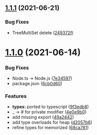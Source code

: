 ## [1.1.1](https://github.com/harttle/contest.js/compare/v1.1.0...v1.1.1) (2021-06-21)


### Bug Fixes

* TreeMultiSet delete ([249372f](https://github.com/harttle/contest.js/commit/249372f957a1c8368e83a27c34c898685966595c))

# [1.1.0](https://github.com/harttle/contest.js/compare/v1.0.0...v1.1.0) (2021-06-14)


### Bug Fixes

* Node.ts -> Node.js ([7e34597](https://github.com/harttle/contest.js/commit/7e3459764d7dd228878fb46d97025ffbf3ee0651))
* package.json ([6cb0d60](https://github.com/harttle/contest.js/commit/6cb0d602fd548aaac8cfedbffe0584a8423b51b5))


### Features

* **types:** ported to typescript ([9f3edb8](https://github.com/harttle/contest.js/commit/9f3edb80a0bbbf49fb875a1d64627dda3328aef5))
* _ -> # for private modifier ([4e0e9b0](https://github.com/harttle/contest.js/commit/4e0e9b07b2b0840b93b3ed18745f72371aaa4190))
* add missing export ([49a2442](https://github.com/harttle/contest.js/commit/49a24422cabfbee37839c78c256c7e2b2c66fbb2))
* add type overloads for heap ([d2057b6](https://github.com/harttle/contest.js/commit/d2057b62d6e26eecbafd3e3122a7d131e3dfd977))
* refine types for memorized ([68ca781](https://github.com/harttle/contest.js/commit/68ca7819aef1f165a96ccfba9afe86da4a6908e7))
